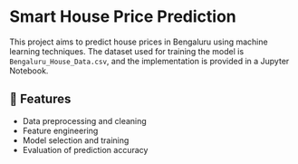 # Smart House Price Prediction

This project aims to predict house prices in Bengaluru using machine learning techniques. The dataset used for training the model is `Bengaluru_House_Data.csv`, and the implementation is provided in a Jupyter Notebook.

## 📌 Features
- Data preprocessing and cleaning
- Feature engineering
- Model selection and training
- Evaluation of prediction accuracy

